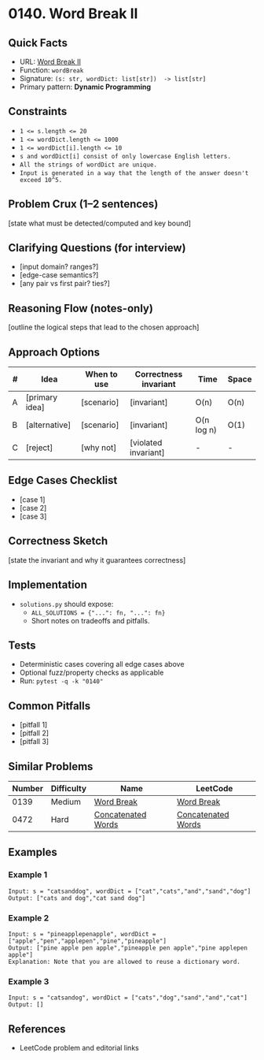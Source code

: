 # 0140. Word Break II

## Quick Facts

- URL: [Word Break II](https://leetcode.com/problems/word-break-ii/)
- Function: `wordBreak`
- Signature: `(s: str, wordDict: list[str])  -> list[str]`
- Primary pattern: **Dynamic Programming**

## Constraints

- `1 <= s.length <= 20`
- `1 <= wordDict.length <= 1000`
- `1 <= wordDict[i].length <= 10`
- `s and wordDict[i] consist of only lowercase English letters.`
- `All the strings of wordDict are unique.`
- `Input is generated in a way that the length of the answer doesn't exceed 10^5.`

## Problem Crux (1–2 sentences)

[state what must be detected/computed and key bound]

## Clarifying Questions (for interview)

- [input domain? ranges?]
- [edge-case semantics?]
- [any pair vs first pair? ties?]

## Reasoning Flow (notes-only)

[outline the logical steps that lead to the chosen approach]

## Approach Options

| #   | Idea           | When to use | Correctness invariant | Time       | Space |
| --- | -------------- | ----------- | --------------------- | ---------- | ----- |
| A   | [primary idea] | [scenario]  | [invariant]           | O(n)       | O(n)  |
| B   | [alternative]  | [scenario]  | [invariant]           | O(n log n) | O(1)  |
| C   | [reject]       | [why not]   | [violated invariant]  | -          | -     |

## Edge Cases Checklist

- [case 1]
- [case 2]
- [case 3]

## Correctness Sketch

[state the invariant and why it guarantees correctness]

## Implementation

- `solutions.py` should expose:
    - `ALL_SOLUTIONS = {"...": fn, "...": fn}`
    - Short notes on tradeoffs and pitfalls.

## Tests

- Deterministic cases covering all edge cases above
- Optional fuzz/property checks as applicable
- Run: `pytest -q -k "0140"`

## Common Pitfalls

- [pitfall 1]
- [pitfall 2]
- [pitfall 3]

## Similar Problems

| Number | Difficulty | Name                                                       | LeetCode                                                                |
| ------ | ---------- | ---------------------------------------------------------- | ----------------------------------------------------------------------- |
| 0139   | Medium     | [Word Break](../0139-word-break/readme.md)                 | [Word Break](https://leetcode.com/problems/word-break/)                 |
| 0472   | Hard       | [Concatenated Words](../0472-concatenated-words/readme.md) | [Concatenated Words](https://leetcode.com/problems/concatenated-words/) |

## Examples

### Example 1

```text
Input: s = "catsanddog", wordDict = ["cat","cats","and","sand","dog"]
Output: ["cats and dog","cat sand dog"]
```

### Example 2

```text
Input: s = "pineapplepenapple", wordDict = ["apple","pen","applepen","pine","pineapple"]
Output: ["pine apple pen apple","pineapple pen apple","pine applepen apple"]
Explanation: Note that you are allowed to reuse a dictionary word.
```

### Example 3

```text
Input: s = "catsandog", wordDict = ["cats","dog","sand","and","cat"]
Output: []
```

## References

- LeetCode problem and editorial links
